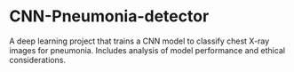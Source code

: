 # CNN-Pneumonia-detector
A deep learning project that trains a CNN model to classify chest X-ray images for pneumonia. Includes analysis of model performance and ethical considerations.
